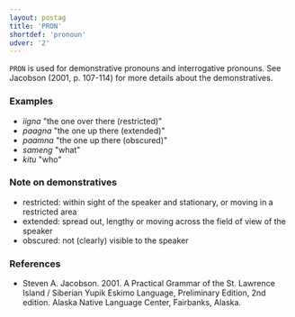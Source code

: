 ```yaml
---
layout: postag
title: 'PRON'
shortdef: 'pronoun'
udver: '2'
---
```

`PRON` is used for demonstrative pronouns and interrogative pronouns. See Jacobson (2001, p. 107-114) for more details about the demonstratives.

### Examples
- _iigna_ "the one over there (restricted)"
- _paagna_ "the one up there (extended)"
- _paamna_ "the one up there (obscured)"
- _sameng_ "what"
- _kitu_ "who"

### Note on demonstratives
* restricted: within sight of the speaker and stationary, or moving in a restricted area
* extended: spread out, lengthy or moving across the field of view of the speaker
* obscured: not (clearly) visible to the speaker

### References
 * Steven A. Jacobson. 2001. A Practical Grammar of the St. Lawrence Island / Siberian Yupik Eskimo Language, Preliminary Edition, 2nd edition. Alaska Native Language Center, Fairbanks, Alaska.
<!-- Interlanguage links updated Po lis 14 15:34:35 CET 2022 -->
